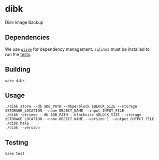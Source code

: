 # dibk

Disk Image Backup

## Dependencies

We use [`glide`](https://github.com/Masterminds/glide) for dependency management. `sqlite3` must be installed to run the [tests](#Testing).

## Building

`make dibk`

## Usage

```
./dibk store --db $DB_PATH --mbperblock $BLOCK_SIZE --storage $STORAGE_LOCATION --name OBJECT_NAME --input INPUT_FILE
./dibk retrieve --db $DB_PATH --blocksize $BLOCK_SIZE --storage $STORAGE_LOCATION --name OBJECT_NAME --version 1 --output OUTPUT_FILE
./dibk help
./dibk --version
```

## Testing

`make test`